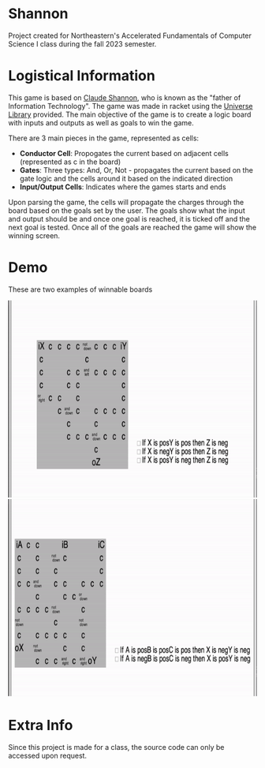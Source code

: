 # Shannon
Project created for Northeastern's Accelerated Fundamentals of Computer Science I class during the fall 2023 semester. 

# Logistical Information
This game is based on [Claude Shannon](https://en.wikipedia.org/wiki/Claude_Shannon), who is known as the "father of Information Technology". The game was made in racket using the [Universe Library](https://docs.racket-lang.org/teachpack/2htdpuniverse.html#(part._universe)) provided. The main objective of the game is to create a logic board with inputs and outputs as well as goals to win the game. 

There are 3 main pieces in the game, represented as cells: 
* **Conductor Cell**: Propogates the current based on adjacent cells (represented as c in the board)
* **Gates**: Three types: And, Or, Not - propagates the current based on the gate logic and the cells around it based on the indicated direction
* **Input/Output Cells**: Indicates where the games starts and ends

Upon parsing the game, the cells will propagate the charges through the board based on the goals set by the user. The goals show what the input and output should be and once one goal is reached, it is ticked off and the next goal is tested. Once all of the goals are reached the game will show the winning screen. 

# Demo
These are two examples of winnable boards
<p align="center">
  <img src="https://github.com/vivianzo/Shannon/blob/main/shannon%20WS4.gif" alt="Shannon demo WS4" height="400"/>
  <img src="https://github.com/vivianzo/Shannon/blob/main/shannon%20WS5.gif" alt="Shannon demo WS4" height="400"/>
</p>

# Extra Info
Since this project is made for a class, the source code can only be accessed upon request. 


